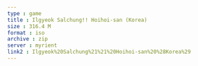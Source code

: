 ```yaml
---
type : game
title : Ilgyeok Salchung!! Hoihoi-san (Korea)
size : 316.4 M
format : iso
archive : zip
server : myrient
link2 : Ilgyeok%20Salchung%21%21%20Hoihoi-san%20%28Korea%29
---
```

